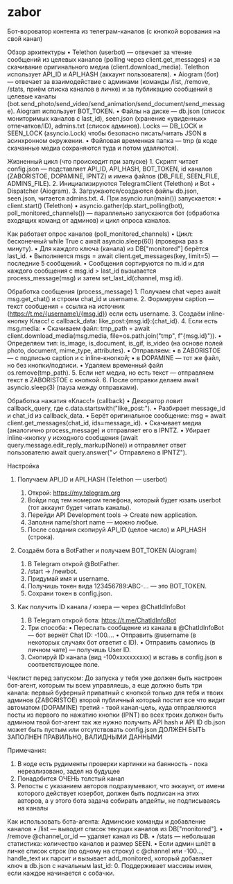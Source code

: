 # zabor
 Бот-вороватор контента из телеграм-каналов (с кнопкой ворования на свой канал)

Обзор архитектуры
	•	Telethon (userbot) — отвечает за чтение сообщений из целевых каналов (polling через client.get_messages) и за скачивание оригинального медиа (client.download_media). Telethon использует API_ID и API_HASH (аккаунт пользователя).
	•	Aiogram (бот) — отвечает за взаимодействие с админами (команды /list, /remove, /stats, приём списка каналов в личке) и за публикацию сообщений в целевые каналы (bot.send_photo/send_video/send_animation/send_document/send_message). Aiogram использует BOT_TOKEN.
	•	Файлы на диске — db.json (список мониторимых каналов с last_id), seen.json (хранение «увиденных» отпечатков/ID), admins.txt (список админов). Locks — DB_LOCK и SEEN_LOCK (asyncio.Lock) чтобы безопасно писать/читать JSON в асинхронном окружении.
	•	Файловая временная папка — tmp (в коде скачанные медиа сохраняются туда и потом удаляются).

 Жизненный цикл (что происходит при запуске)
	1.	Скрипт читает config.json — подставляет API_ID, API_HASH, BOT_TOKEN, id каналов (ZABORISTOE, DOPAMINE, IPNTZ) и имена файлов (DB_FILE, SEEN_FILE, ADMINS_FILE).
	2.	Инициализируются TelegramClient (Telethon) и Bot + Dispatcher (Aiogram).
	3.	Загружаются/создаются файлы db.json, seen.json, читается admins.txt.
	4.	При asyncio.run(main()) запускается:
	•	client.start() (Telethon)
	•	asyncio.gather(dp.start_polling(bot), poll_monitored_channels()) — параллельно запускаются бот (обработка входящих команд от админов) и цикл опроса каналов.

Как работает опрос каналов (poll_monitored_channels)
	•	Цикл: бесконечный while True с await asyncio.sleep(60) (проверка раз в минуту).
	•	Для каждого ключа (канала) из DB["monitored"] берётся last_id.
	•	Выполняется msgs = await client.get_messages(key, limit=5) — последние 5 сообщений.
	•	Сообщения сортируются по m.id и для каждого сообщения с msg.id > last_id вызывается process_message(msg) и затем set_last_id(channel, msg.id).

Обработка сообщения (process_message)
	1.	Получаем chat через await msg.get_chat() и строим chat_id и username.
	2.	Формируем caption — текст сообщения + ссылка на источник (https://t.me/{username}/{msg.id}) если есть username.
	3.	Создаём inline-кнопку Класс! с callback_data: like_post:{msg.id}:{chat_id}.
	4.	Если есть msg.media:
	•	Скачиваем файл: tmp_path = await client.download_media(msg.media, file=os.path.join("tmp", f"{msg.id}")).
	•	Определяем тип: is_image, is_document, is_gif, is_video (на основе полей photo, document, mime_type, attributes).
	•	Отправляем:
	•	в ZABORISTOE — с подписью caption и с inline-кнопкой;
	•	в DOPAMINE — тот же файл, но без кнопки/подписи.
	•	Удаляем временный файл os.remove(tmp_path).
	5.	Если нет медиа, но есть текст — отправляем текст в ZABORISTOE с кнопкой.
	6.	После отправки делаем await asyncio.sleep(3) (пауза между отправками).

Обработка нажатия «Класс!» (callback)
	•	Декоратор ловит callback_query, где c.data.startswith("like_post:").
	•	Разбирает message_id и chat_id из callback_data.
	•	Берёт оригинальное сообщение: msg = await client.get_messages(chat_id, ids=message_id).
	•	Скачивает медиа (аналогично process_message) и отправляет его в IPNTZ.
	•	Убирает inline-кнопку у исходного сообщения (await query.message.edit_reply_markup(None)) и отправляет ответ пользователю await query.answer("✓ Отправлено в IPNTZ").

Настройка

1) Получаем API_ID и API_HASH (Telethon — userbot)
	1.	Открой: https://my.telegram.org
	2.	Войди под тем номером телефона, который будет юзать userbot (тот аккаунт будет читать каналы).
	3.	Перейди API Development tools → Create new application.
	4.	Заполни name/short name — можно любые.
	5.	После создания скопируй API_ID (целое число) и API_HASH (строка).

2) Создаём бота в BotFather и получаем BOT_TOKEN (Aiogram)
	1.	В Telegram открой @BotFather.
	2.	/start → /newbot.
	3.	Придумай имя и username.
	4.	Получишь токен вида 123456789:ABC-... — это BOT_TOKEN.
	5.	Сохрани токен в config.json.

3)  Как получить ID канала / юзера — через @ChatIdInfoBot

	1.	В Telegram открой бота: https://t.me/ChatIdInfoBot
	2.	Три способа:
	•	Переслать сообщение из канала в @ChatIdInfoBot — бот вернёт Chat ID: -100....
	•	Отправить @username (в некоторых случаях бот ответит с ID).
	•	Отправить самопись (в личном чате) — получишь User ID.
	3.	Скопируй ID канала (вид -100xxxxxxxxxx) и вставь в config.json в соответствующее поле.


Чеклист перед запуском:
До запуска у тебя уже должен быть настроен бот-агент, которым ты всем управляешь, а еще должно быть три канала: 
первый буферный приватный с кнопкой только для тебя и твоих админов (ZABORISTOE)
второй публичный который постит все что видит автоматом (DOPAMINE)
третий - твой канал-цель, куда отправляются посты из первого по нажатию кнопки (IPNT)
во всех троих должен быть админом твой бот-агент
так же нужно получить API hash и API ID
db.json может быть пустым или отсутствовать 
config.json ДОЛЖЕН БЫТЬ ЗАПОЛНЕН ПРАВИЛЬНО, ВАЛИДНЫМИ ДАННЫМИ

Примечания: 
1) В коде есть рудименты проверки картинки на баянность - пока нереализовано, задел на будущее
2) Понадобится ОЧЕНЬ толстый канал
3) Репосты с указанием авторов подразумевают, что эккаунт, от имени которого действует юзербот, должен быть подписан на этих авторов, а у этого бота задача собирать апдейты, не подписываясь на каналы

Как использовать бота-агента: 
Админские команды и добавление каналов
	•	/list — выводит список текущих каналов из DB["monitored"].
	•	/remove @channel_or_id — удаляет канал из DB.
	•	/stats — небольшая статистика: количество каналов и размер SEEN.
	•	Если админ шлёт в личке список строк (по одному на строку) с @channel или -100..., handle_text их парсит и вызывает add_monitored, который добавляет ключ в db.json с начальным last_id: 0. Поддерживает массивы имен, если каждое начинается с собачки.
